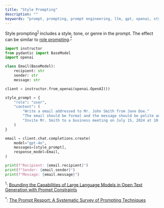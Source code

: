 ```yaml
---
title: "Style Prompting"
description: ""
keywords: "prompt, prompting, prompt engineering, llm, gpt, openai, style prompting, model, AI, python, instructor, zero-shot, role prompting"
---
```


Style prompting<sup><a href="https://arxiv.org/abs/2302.09185">1</a></sup> includes a style, tone, or genre in the prompt. The effect can be similar to [role prompting](https://python.useinstructor.com/prompting/zero_shot/role_prompting/).<sup><a href="https://arxiv.org/abs/2406.06608">\*</a></sup>

```python
import instructor
from pydantic import BaseModel
import openai

class Email(BaseModel):
    recipient: str
    sender: str
    message: str

client = instructor.from_openai(openai.OpenAI())

style_prompt = {
    "role": "user",
    "content": (
        "Write a email addressed to Mr. John Smith from Jane Doe."
        "The email should be formal and the message should be polite and respectful." # Style prompting
        "Invite Mr. Smith to a business meeting on July 15, 2024 at 10:00 AM in Room 123."
    )
}

email = client.chat.completions.create(
    model="gpt-4o",
    messages=[style_prompt],
    response_model=Email,
)

print(f"Recipient: {email.recipient}")
print(f"Sender: {email.sender}")
print(f"Message: {email.message}")
```

<sup id="ref-1">1</sup>: [Bounding the Capabilities of Large Language Models in Open Text Generation with Prompt Constraints](https://arxiv.org/abs/2302.09185)

<sup id="ref-asterisk">\*</sup>: [The Prompt Resport: A Systematic Survey of Prompting Techniques](https://arxiv.org/abs/2406.06608)
